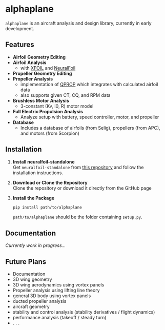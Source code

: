 
# alphaplane

`alphaplane` is an aircraft analysis and design library, currently in early development.

## Features

- **Airfoil Geometry Editing**
- **Airfoil Analysis**  
  - with [XFOIL](https://web.mit.edu/drela/Public/web/xfoil/xfoil_doc.txt) and [NeuralFoil](https://github.com/peterdsharpe/NeuralFoil)
- **Propeller Geometry Editing**
- **Propeller Analysis**  
  - implementation of [QPROP](https://web.mit.edu/drela/Public/web/qprop/) which integrates with calculated airfoil data
  - also supports given CT, CQ, and RPM data
- **Brushless Motor Analysis**  
  - 3-constant (Kv, I0, R) motor model
- **Full Electric Propulsion Analysis**  
  - Analyze setup with battery, speed controller, motor, and propeller
- **Database**  
  - Includes a database of airfoils (from Selig), propellers (from APC), and motors (from Scorpion)

## Installation

1. **Install neuralfoil-standalone**  
   Get `neuralfoil-standalone` from [this repository](https://github.com/pedro-crb/neuralfoil-standalone) and follow the installation instructions.

2. **Download or Clone the Repository**  
   Clone the repository or download it directly from the GitHub page

3. **Install the Package**  
   ```bash
   pip install path/to/alphaplane
   ```
   `path/to/alphaplane` should be the folder containing `setup.py`.

## Documentation

*Currently work in progress...*

## Future Plans

- Documentation
- 3D wing geometry
- 3D wing aerodynamics using vortex panels
- Propeller analysis using lifting line theory
- general 3D body using vortex panels
- ducted propeller analysis
- aircraft geometry
- stability and control analysis (stability derivatives / flight dynamics)
- performance analysis (takeoff / steady turn)
- . . .
